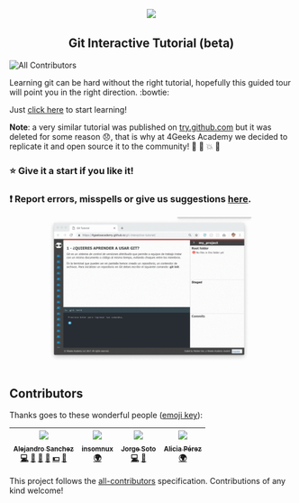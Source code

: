 <p align="center">
  <img src="https://assets.breatheco.de/apis/img/images.php?blob&random&cat=icon&tags=4geeks,128">
</p>

<p>
    <h2 align="center"> Git Interactive Tutorial (beta) </h2>
</p>

![All Contributors](https://img.shields.io/badge/all_contributors-3-orange.svg?style=flat-square)

Learning git can be hard without the right tutorial, hopefully this guided tour will point you in the right direction. :bowtie:

Just [click here](https://4GeeksAcademy.github.io/git-interactive-tutorial) to start learning!

**Note**: a very similar tutorial was published on [try.github.com](https://try.github.com) but it was deleted for some reason :disappointed:, that is why at 4Geeks Academy we decided to replicate it and open source it to the community! :tada: :confetti_ball: :boom: :clap:

### :star: Give it a start if you like it!

### :exclamation: Report errors, misspells or give us suggestions [here](https://github.com/4GeeksAcademy/git-interactive-tutorial/issues).

![Preview for Git Interactive Tutorial](https://raw.githubusercontent.com/4GeeksAcademy/git-interactive-tutorial/master/preview.gif)

## Contributors

Thanks goes to these wonderful people ([emoji key](https://github.com/kentcdodds/all-contributors#emoji-key)):

<!-- ALL-CONTRIBUTORS-LIST:START - Do not remove or modify this section -->
<!-- prettier-ignore -->
| [<img src="https://avatars0.githubusercontent.com/u/426452?v=4" width="100px;"/><br /><sub><b>Alejandro Sanchez</b></sub>](https://alesanchezr.com)<br />[💻](https://github.com/breatheco-de/git-interactive-tutorial/commits?author=alesanchezr "Code") [🎨](#design-alesanchezr "Design") [📖](https://github.com/breatheco-de/git-interactive-tutorial/commits?author=alesanchezr "Documentation") [👀](#review-alesanchezr "Reviewed Pull Requests") [💵](#financial-alesanchezr "Financial") [🤔](#ideas-alesanchezr "Ideas, Planning, & Feedback") | [<img src="https://avatars1.githubusercontent.com/u/9019783?v=4" width="100px;"/><br /><sub><b>insomnux</b></sub>](https://github.com/insomnux)<br />[🌍](#translation-insomnux "Translation") | [<img src="https://avatars3.githubusercontent.com/u/7689660?v=4" width="100px;"/><br /><sub><b>Jorge Soto</b></sub>](https://ve.linkedin.com/in/jorgemsm19)<br />[💻](https://github.com/breatheco-de/git-interactive-tutorial/commits?author=Jmsm19 "Code") [🎨](#design-Jmsm19 "Design") | [<img src="https://avatars1.githubusercontent.com/u/5432702?v=4" width="100px;"/><br /><sub><b>Alicia Pérez</b></sub>](http://www.linkedin.com/in/aliciapr)<br />[🌍](#translation-aliciaphes "Translation") |
| :---: | :---: | :---: | :---: |
<!-- ALL-CONTRIBUTORS-LIST:END -->

This project follows the [all-contributors](https://github.com/kentcdodds/all-contributors) specification. Contributions of any kind welcome!
